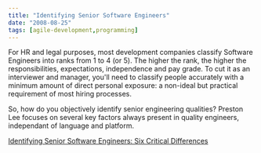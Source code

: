 ```yaml
---
title: "Identifying Senior Software Engineers"
date: "2008-08-25"
tags: [agile-development,programming]
---
```


For HR and legal purposes, most development companies classify Software Engineers into ranks from 1 to 4 (or 5). The higher the rank, the higher the responsibilities, expectations, independence and pay grade. To cut it as an interviewer and manager, you'll need to classify people accurately with a minimum amount of direct personal exposure: a non-ideal but practical requirement of most hiring processes.

So, how do you objectively identify senior engineering qualities? Preston Lee focuses on several key factors always present in quality engineers, independant of language and platform.

[Identifying Senior Software Engineers: Six Critical Differences](http://www.prestonlee.com/archives/291)
